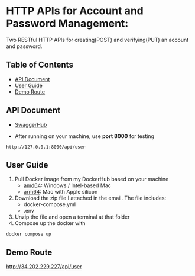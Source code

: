 # HTTP APIs for Account and Password Management:
Two RESTful HTTP APIs for creating(POST) and verifying(PUT) an account and password.

## Table of Contents
* [API Document](#api-document)
* [User Guide](#user-guide)
* [Demo Route](#demo-route)

<span id="api-document"></span>
## API Document
* [SwaggerHub](https://app.swaggerhub.com/apis-docs/esperanzacheng1117/assignment_senao/1.0#/)

* After running on your machine, use **port 8000** for testing
```
http://127.0.0.1:8000/api/user
```


<span id="user-guide"></span>
## User Guide
1. Pull Docker image from my DockerHub based on your machine
    * [amd64](https://hub.docker.com/r/esperanzacheng/senao-amd): Windows / Intel-based Mac
    * [arm64](https://hub.docker.com/r/esperanzacheng/senao-arm): Mac with Apple silicon
2. Download the zip file I attached in the email. The file includes:
    * docker-compose.yml
    * .env
3. Unzip the file and open a terminal at that folder
4. Compose up the docker with
```
docker compose up
```

<span id="demo-route"></span>
## Demo Route
http://34.202.229.227/api/user

